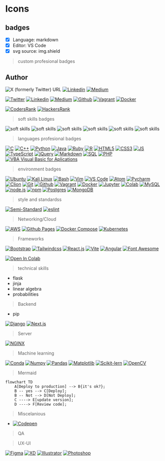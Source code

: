 # Icons

## badges

- [x] Language: markdown
- [x] Editor: VS Code
- [x] svg source: img.shield

> custom profesional badges
>
## Author

![X (formerly Twitter) URL](https://img.shields.io/twitter/url?url=https%3A%2F%2Ftwitter.com%2Fralex_uy) <!-- X -->
[![Linkedin](https://img.shields.io/badge/LinkedIn-blue?style=flat&logo=linkedin)](https://www.linkedin.com/in/ronald-rivero/) <!-- linkedin -->
[![Medium](https://img.shields.io/static/v1?label=&message=Medium&color=000000&logo=Medium&logoColor=000000&labelColor=888888)](https://medium.com/@ralexrivero)<!-- medium -->



[![Twitter](https://img.shields.io/twitter/follow/ralex_uy?style=social)](https://twitter.com/ralex_uy) <!-- twitter -->
[![Linkedin](https://img.shields.io/badge/LinkedIn-+29K-blue?style=social&logo=linkedin)](https://www.linkedin.com/in/ronald-rivero/) <!-- linkedin -->
[![Medium](https://img.shields.io/static/v1?label=&message=Medium&color=000000&logo=Medium&logoColor=000000&labelColor=888888)](https://medium.com/@ralexrivero)<!-- medium -->
[![Github](https://img.shields.io/github/followers/ralexrivero?style=social)](https://github.com/ralexrivero/) <!-- github -->
[![Vagrant](https://img.shields.io/static/v1?label=&message=Vagrant%20Profile&color=1868F2&logo=vagrant&labelColor=2F333A)](https://app.vagrantup.com/ralexrivero) <!-- vagrant -->
[![Docker](https://img.shields.io/static/v1?label=&message=Docker%20Profile&color=2496ED&logo=Docker&labelColor=2F333A)](https://hub.docker.com/u/ralexrivero) <!-- docker -->

[![CodersRank](https://img.shields.io/static/v1?label=&message=Coders%20Rank&color=67A4AC&logo=CodersRank&logoColor=67A4AC&labelColor=2F333A)](https://profile.codersrank.io/user/ralexrivero) <!-- codersrank -->
[![HackersRank](https://img.shields.io/static/v1?label=&message=Hacker%20Rank&color=00EA64&logo=HackerRank&logoColor=00EA64&labelColor=2F333A)](https://www.hackerrank.com/ralexrivero) <!-- hackerrank -->
<!-- Behance -->
<!-- website -->

> soft skills badges

<!-- skill badges -->
![soft skills](https://img.shields.io/badge/-agile%20mindset-orange)
![soft skills](https://img.shields.io/badge/-continuous%20learning%20-orange)
![soft skills](https://img.shields.io/badge/-failure%20friendly-orange)
![soft skills](https://img.shields.io/badge/-global%20vision-orange)
![soft skills](https://img.shields.io/badge/-analytic-orange)
![soft skills](https://img.shields.io/badge/-resilent-orange)

> languages profesional badges

[![C](https://img.shields.io/static/v1?label=&message=C%20Language&color=5C6BC0&logo=c&logoColor=A8B9CC&labelColor=2F333A)](https://www.cprogramming.com/)<!-- c -->
[![C++](https://img.shields.io/static/v1?label=&message=C%2B%2B&color=00599C&logo=C%2B%2B&logoColor=00599C&labelColor=2F333A)](https://www.cplusplus.com/)<!-- c++ -->
[![Python](https://img.shields.io/static/v1?label=&message=Python&color=FFD43B&logo=python&logoColor=3776AB&labelColor=2F333A)](https://www.python.org)<!-- python-->
[![Java](https://img.shields.io/static/v1?label=&message=Java&color=007396&logo=Java&labelColor=2F333A)](https://www.java.com/en/)<!-- java -->
[![Ruby](https://img.shields.io/static/v1?label=&message=Ruby&color=CC342D&logo=ruby&logoColor=E74C3C&labelColor=2F333A)](https://www.ruby-lang.org)<!-- ruby -->
[![R](https://img.shields.io/static/v1?label=&message=R+Project&color=1E64B6&logo=r&logoColor=276DC3&labelColor=2F333A)](https://www.r-project.org/)<!-- r -->
[![HTML5](https://img.shields.io/static/v1?label=&message=HTML5&color=E34F26&logo=HTML5&logoColor=E34F26&labelColor=2F333A)](https://developer.mozilla.org/en-US/docs/Web/Guide/HTML/HTML5)<!--HTML5-->
[![CSS3](https://img.shields.io/static/v1?label=&message=CSS3&color=0071B5&logo=CSS3&logoColor=1572B6&labelColor=2F333A)](https://developer.mozilla.org/en-US/docs/Web/CSS)<!-- CSS3 -->
[![JS](https://img.shields.io/static/v1?label=&message=JavaScript&color=F7DF1E&logo=JavaScript&logoColor=F7DF1E&labelColor=2F333A)](https://www.javascript.com)<!-- JS -->
[![TypeScript](https://img.shields.io/static/v1?label=&message=TypeScript&color=3178C6&logo=TypeScript&logoColor=3178C6&labelColor=2F333A)](https://www.typescriptlang.org/)<!-- TS -->
[![jQuery](https://img.shields.io/static/v1?label=&message=jQuery&color=21609B&logo=jQuery&logoColor=0769AD&labelColor=2F333A)](https://jquery.com)<!-- jquery -->
[![Markdown](https://img.shields.io/static/v1?label=&message=Markdown&color=f4f4f4&logo=Markdown&logoColor=f2f2f2&labelColor=2F333A)](https://www.markdownguide.org/)<!-- Markdown -->
[![SQL](https://img.shields.io/static/v1?label=SQL&message=SQL&color=4479A1&logo=SQL&logoColor=4479A1&labelColor=E8E8E8)](https://www.w3schools.com/sql/)<!-- sql -->
[![PHP](https://img.shields.io/static/v1?label=&message=PHP&color=777BB4&logo=PHP&logoColor=777BB4&labelColor=2F333A)](https://www.php.net)<!-- php -->
[![VBA Visual Basic for Aplications](https://img.shields.io/static/v1?label=&message=VBA&color=258FFA&logo=Microsoft&logoColor=258FFA&labelColor=2F333A)](https://docs.microsoft.com/en-us/office/vba/api/overview/)<!-- VBA --><!-- no logo-->
<!-- MAKEFILE -->

> environment badges

[![Ubuntu](https://img.shields.io/static/v1?label=&message=Ubuntu&color=E95420&logo=Ubuntu&logoColor=E95420&labelColor=2F333A)](https://ubuntu.com/)<!-- ubuntu -->
[![Kali Linux](https://img.shields.io/static/v1?label=&message=Kali%20Linux&color=557C94&logo=Kali%20Linux&logoColor=557C94&labelColor=2F333A)](https://www.kali.org/)<!-- kali linux -->
[![Bash](https://img.shields.io/static/v1?label=&message=GNU%20Bash&color=4EAA25&logo=GNU%20Bash&logoColor=4EAA25&labelColor=2F333A)](https://www.gnu.org/software/bash/)<!-- bash -->
[![Vim](https://img.shields.io/static/v1?label=&message=Vim&color=019733&logo=Vim&logoColor=019733&labelColor=2F333A)](https://www.vim.org/)<!-- vim -->
[![VS Code](https://img.shields.io/static/v1?label=&message=Visual%20Studio%20Code&color=007ACC&logo=Visual%20Studio%20Code&logoColor=007ACC&labelColor=2F333A)](https://code.visualstudio.com/)<!-- vs code -->
[![Atom](https://img.shields.io/static/v1?label=&message=Atom&color=66595C&logo=Atom&logoColor=f1f1f1&labelColor=2F333A)](https://atom.io/)<!-- atom -->
[![Pycharm](https://img.shields.io/static/v1?label=&message=Pycharm&color=000000&logo=pycharm&logoColor=000000&labelColor=f3f3f3)](https://www.jetbrains.com/pycharm/)<!-- pycharm -->
[![Clion](https://img.shields.io/static/v1?label=&message=Clion&color=000000&logo=Clion&logoColor=000000&labelColor=f3f3f3)](https://www.jetbrains.com/clion/)<!-- clion -->
[![Git](https://img.shields.io/static/v1?label=&message=Git&color=F05032&logo=Git&logoColor=F05032&labelColor=2F333A)](https://git-scm.com/)<!-- git -->
[![Github](https://img.shields.io/static/v1?label=&message=GitHub&color=181717&logo=GitHub&logoColor=f2f2f2&labelColor=2F333A)](https://github.com)<!-- github -->
[![Vagrant](https://img.shields.io/static/v1?label=&message=Vagrant&color=1868F2&logo=vagrant&labelColor=2F333A)](https://app.vagrantup.com/)<!-- vagrant -->
[![Docker](https://img.shields.io/static/v1?label=&message=Docker&color=2496ED&logo=Docker&labelColor=2F333A)](https://hub.docker.com)<!-- docker -->
[![Jupyter](https://img.shields.io/static/v1?label=&message=Jupyter&color=F37626&logo=Jupyter&logoColor=F37626&labelColor=2F333A)](https://jupyter.org/)<!-- jupyter -->
[![Colab](https://img.shields.io/static/v1?label=&message=Google%20Colab&color=F9AB00&logo=Google%20Colab&logoColor=F9AB00&labelColor=2F333A)](https://colab.research.google.com/notebooks/intro.ipynb?utm_source=scs-index)<!-- colab -->
[![MySQL](https://img.shields.io/static/v1?label=&message=MySQL&color=4479A1&logo=MySQL&logoColor=4479A1&labelColor=F5F5F5)](https://www.mysql.com/)<!-- mysql -->
[![node.js](https://img.shields.io/static/v1?label=&message=Node.js&color=339933&logo=Node.js&logoColor=339933&labelColor=F5F5F5)](https://nodejs.org/en/)<!-- Node.js -->
[![npm](https://img.shields.io/static/v1?label=&message=npm&color=CB3837&logo=npm&logoColor=CB3837&labelColor=F5F5F5)](https://www.npmjs.com/)<!-- npm -->
[![Postgres](https://img.shields.io/static/v1?label=&message=PostgreSQL&color=4169E1&logo=PostgreSQL&logoColor=4169E1&labelColor=2F333A)](https://www.postgresql.org/)<!-- Postgres -->
[![MongoDB](https://img.shields.io/static/v1?label=&message=MongoDB&color=47A248&logo=MongoDB&logoColor=47A248&labelColor=2F333A)](https://www.mongodb.com/)<!-- MongoDB -->

> style and standardss

[![Semi-Standard](https://raw.githubusercontent.com/standard/semistandard/master/badge.svg)](https://github.com/standard/semistandard)<!-- semistandard -->
[![eslint](https://img.shields.io/static/v1?label=&message=ESLint&color=4B32C3&logo=ESLint&logoColor=4B32C3&labelColor=F5F5F5)](https://eslint.org/)<!-- eslint -->
<!-- w3 validator -->
<!-- Betty style -->
<!-- pep8 -->
<!-- pycodestyle -->
<!-- shellcheck -->

> Networking/Cloud

[![AWS](https://img.shields.io/static/v1?label=&message=Amazon%20AWS&color=232F3E&logo=Amazon%20AWS&logoColor=232F3E&labelColor=F5F5F5)](https://aws.amazon.com/)<!-- AWS -->
[![Github Pages](https://img.shields.io/static/v1?label=&message=Github%20Pages&color=232F3E&logo=Github%20Pages&logoColor=222222&labelColor=F5F5F5)](https://pages.github.com/)<!-- Github Pages -->
[![Docker Compose](https://img.shields.io/static/v1?label=&message=Docker&color=2496ED&logo=Docker&labelColor=2F333A)](https://docs.docker.com/compose/compose-file/)<!-- Docker Compose -->
[![Kubernetes](https://img.shields.io/static/v1?label=&message=Kubernetes&color=326CE5&logo=Kubernetes&logoColor=326CE5&labelColor=F5F5F5)](https://kubernetes.io/ )<!-- Kubernetes -->
<!-- Gunicorn -->
> Frameworks

<!-- front end -->

[![Bootstrap](https://img.shields.io/static/v1?label=&message=Bootstrap&color=7952B3&logo=Bootstrap&logoColor=7952B3&labelColor=2F333A)](https://getbootstrap.com/)<!-- Bootstrap -->
[![Tailwindcss](https://img.shields.io/static/v1?label=&message=Tailwind%20CSS&color=06B6D4&logo=Tailwind%20CSS&logoColor=06B6D4&labelColor=2F333A)](https://tailwindcss.com/)<!-- tailwind.css -->
[![React.js](https://img.shields.io/static/v1?label=&message=React.js&color=61DAFB&logo=React&logoColor=61DAFB&labelColor=2F333A)](https://es.reactjs.org/)<!-- React.js -->
[![Vite](https://img.shields.io/static/v1?label=&message=Vite&color=646CFF&logo=Vite&logoColor=646CFF&labelColor=2F333A)](https://vitejs.dev/)<!-- Vite -->
[![Angular](https://img.shields.io/static/v1?label=&message=AngularJS&color=E23237&logo=AngularJS&logoColor=E23237&labelColor=F5F5F5)](https://angularjs.org/)<!-- Angular.js -->
[![Font Awesome](https://img.shields.io/static/v1?label=&message=Font%20Awesome&color=528DD7&logo=Font%20Awesome&logoColor=528DD7&labelColor=F5F5F5)](https://fontawesome.com/)<!-- Font Awesome -->

<!-- AI --                    >
[![TensorFlow](https://img.shields.io/static/v1?label=&message=TensorFlow&color=FF9500&logo=tensorflow&labelColor=2F333A)](https://www.tensorflow.org/)<!-- tensorflow -->

[![Open In Colab](https://colab.research.google.com/assets/colab-badge.svg)](https://colab.research.google.com/github/ralexrivero/Artificial_intelligence/blob/main/MachineLearning_and_DataScience/DataAnalisisPandas/intro-to-pandas.ipynb)<!-- open on colab -->

> technical skills

- flask
- jinja
- linear algebra
- probabilities

> Backend

- pip

[![Django](https://img.shields.io/static/v1?label=&message=Django&color=092E20&logo=Django&logoColor=092E20&labelColor=F5F5F5)](https://www.djangoproject.com/)<!-- Django -->
[![Next.js](https://img.shields.io/static/v1?label=&message=Next.js&color=000000&logo=Next.js&logoColor=000000&labelColor=F5F5F5)](https://nextjs.org/)<!-- Next.js -->

> Server

[![NGINX](https://img.shields.io/static/v1?label=&message=NGINX&color=009639&logo=NGINX&logoColor=009639&labelColor=e2e2e2)](https://www.nginx.com/)<!-- Nginx -->

> Machine learning

[![Conda](https://img.shields.io/static/v1?label=&message=Conda&color=44A833&logo=anaconda&logoColor=44A833&labelColor=e2e2e2)](https://docs.conda.io/en/latest/)<!-- conda --><!-- no logo-->
[![Numpy](https://img.shields.io/static/v1?label=&message=Numpy&color=013243&logo=numpy&logoColor=013243&labelColor=e2e2e2)](https://numpy.org/)<!-- numpy -->
[![Pandas](https://img.shields.io/static/v1?label=&message=Pandas&color=150458&logo=pandas&logoColor=150458&labelColor=e2e2e2)](https://pandas.pydata.org/)<!-- pandas -->
[![Matplotlib](https://img.shields.io/static/v1?label=&message=Matplotlib&color=11557C&logo=Python&logoColor=11557C&labelColor=e2e2e2)](https://matplotlib.org/)<!-- matplotlib --><!-- no logo-->
[![Scikit-lern](https://img.shields.io/static/v1?label=&message=scikit-learn&color=F7931E&logo=scikit-learn&logoColor=F7931E&labelColor=e2e2e2)](https://scikit-learn.org/)<!-- scikitlearn -->
[![OpenCV](https://img.shields.io/static/v1?label=&message=OpenCV&color=5C3EE8&logo=opencv&logoColor=5C3EE8&labelColor=e2e2e2)](https://opencv.org/)<!-- opencv -->
> Mermaid

```mermaid
flowchart TD
    A[Deploy to production] --> B{it's ok?};
    B -- yes --> C[Deploy];
    B -- Not --> D[Not Deploy];
    C ----> E[update version];
    D ----> F[Review code];
```

> Miscelanious

- [![Codepen](https://img.shields.io/static/v1?label=&message=codepen.io&color=000000&logo=CodePen&logoColor=000000&labelColor=e2e2e2)](https://codepen.io/)<!-- Codepen.io -->

> QA

<!-- jest -->
<!-- pytest -->

> UX-UI

[![Figma](https://img.shields.io/static/v1?label=&message=Figma&color=F24E1E&logo=Figma&logoColor=F24E1E&labelColor=e2e2e2)](https://www.figma.com/)<!-- Figma -->
[![XD](https://img.shields.io/static/v1?label=&message=Adobe%20XD&color=FF61F6&logo=Adobe%20XD&logoColor=FF61F6&labelColor=2F333A)](https://www.adobe.com/creativecloud.html)<!-- XD -->
[![Illustrator](https://img.shields.io/static/v1?label=&message=Adobe%20Illustrator&color=FF9A00&logo=Adobe%20Illustrator&logoColor=FF9A00&labelColor=2F333A)](https://www.adobe.com/products/illustrator.html)<!-- Illustrator -->
[![Photoshop](https://img.shields.io/static/v1?label=&message=Adobe%20Photoshop&color=31A8FF&logo=Adobe%20Photoshop&logoColor=31A8FF&labelColor=2F333A)](https://www.adobe.com/products/photoshop.html)<!-- Photoshop -->
